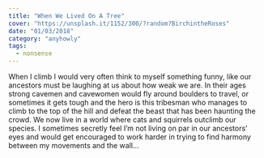 ```yaml
---
title: "When We Lived On A Tree"
cover: "https://unsplash.it/1152/300/?random?BirchintheRoses"
date: "01/03/2018"
category: "anyhowly"
tags:
  - nonsense
---
```


When I climb I would very often think to myself something funny, like our ancestors must be laughing at us about how weak we are. In their ages strong cavemen and cavewomen would fly around boulders to travel, or sometimes it gets tough and the hero is this tribesman who manages to climb to the top of the hill and defeat the beast that has been haunting the crowd. We now live in a world where cats and squirrels outclimb our species. I sometimes secretly feel I’m not living on par in our ancestors’ eyes and would get encouraged to work harder in trying to find harmony between my movements and the wall...

